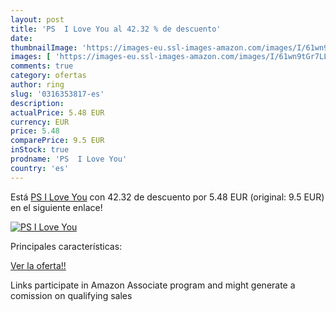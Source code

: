 ```yaml
---
layout: post
title: 'PS  I Love You al 42.32 % de descuento'
date: 
thumbnailImage: 'https://images-eu.ssl-images-amazon.com/images/I/61wn9tGr7LL._SL200_.jpg'
images: [ 'https://images-eu.ssl-images-amazon.com/images/I/61wn9tGr7LL._SL200_.jpg' ]
comments: true
category: ofertas
author: ring
slug: '0316353817-es'
description:
actualPrice: 5.48 EUR
currency: EUR
price: 5.48
comparePrice: 9.5 EUR
inStock: true
prodname: 'PS  I Love You'
country: 'es'
---
```


Está [PS  I Love You](https://www.amazon.es/dp/0316353817/?tag=tolees-21) con 42.32 de descuento por 5.48 EUR (original: 9.5 EUR) en el siguiente enlace!

[![PS  I Love You](https://images-eu.ssl-images-amazon.com/images/I/61wn9tGr7LL._SL200_.jpg)](https://www.amazon.es/dp/0316353817/?tag=tolees-21)

Principales características:


[Ver la oferta!!](https://www.amazon.es/dp/0316353817/?tag=tolees-21)

Links participate in Amazon Associate program and might generate a comission on qualifying sales


